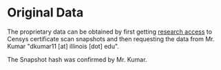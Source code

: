 # Original Data

The proprietary data can be obtained by first getting [research access](https://support.censys.io/getting-started/research-access-to-censys-data) to Censys certificate scan snapshots and then requesting the data from Mr. Kumar "dkumar11 [at] illinois [dot] edu".

The Snapshot hash was confirmed by Mr. Kumar.